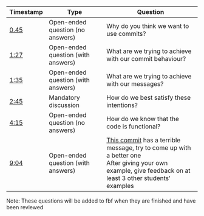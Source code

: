 | Timestamp                                      |           Type                        | Question   
|------------------------------------------------|---------------------------------------|------------------------------------------------------------------|
|  [0.45](https://youtu.be/YSXv6-aXWkk?t=45)     |  Open-ended question (no answers)     | Why do you think we want to use commits?                         |
|  [1:27](https://youtu.be/YSXv6-aXWkk?t=87)     |  Open-ended question (with answers)   | What are we trying to achieve with our commit behaviour?         |   
|  [1:35](https://youtu.be/YSXv6-aXWkk?t=95)     |  Open-ended question (with answers)   | What are we trying to achieve with our messages?                 |   
|  [2:45](https://youtu.be/YSXv6-aXWkk?t=165)    |  Mandatory discussion                 | How do we best satisfy these intentions?                         |   
|  [4:15](https://youtu.be/YSXv6-aXWkk?t=255)    |  Open-ended question (no answers)     | How do we know that the code is functional?                      |   
|  [9:04](https://youtu.be/YSXv6-aXWkk?t=544)    |  Open-ended question (with answers)   | [This commit](https://github.com/dbosk/introtools/commit/42b863978d598990e66fd2dbda4b67c92ed7c9b5) has a terrible message, try to come up with a better one <br /> After giving your own example, give feedback on at least 3 other students' examples |


Note: These questions will be added to fbf when they are finished and have been reviewed